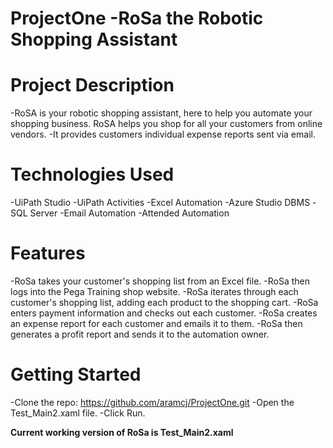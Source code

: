# ProjectOne -RoSa the Robotic Shopping Assistant

# Project Description 
  -RoSA is your robotic shopping assistant, here to help you automate your shopping business. RoSA helps you shop for all your customers from online vendors. 
  -It provides customers individual expense reports sent via email.

# Technologies Used
 -UiPath Studio
 -UiPath Activities
 -Excel Automation 
 -Azure Studio DBMS 
 -SQL Server
 -Email Automation 
 -Attended Automation
 
 # Features
  -RoSa takes your customer's shopping list from an Excel file. 
  -RoSa then logs into the Pega Training shop website. 
  -RoSa iterates through each customer's shopping list, adding each product to the shopping cart. 
  -RoSa enters payment information and checks out each customer. 
  -RoSa creates an expense report for each customer and emails it to them. 
  -RoSa then generates a profit report and sends it to the automation owner. 
  
  # Getting Started
   -Clone the repo: https://github.com/aramcj/ProjectOne.git
   -Open the Test_Main2.xaml file. 
   -Click Run. 

**Current working version of RoSa is Test_Main2.xaml**
